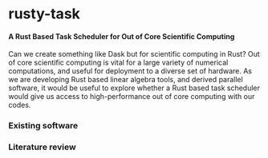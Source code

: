 # rusty-task

#### A Rust Based Task Scheduler for Out of Core Scientific Computing

Can we create something like Dask but for scientific computing in Rust? Out of core scientific computing is vital for a large variety of numerical computations, and useful for deployment to a diverse set of hardware. As we are developing Rust based linear algebra tools, and derived parallel software, it would be useful to explore whether a Rust based task scheduler would give us access to high-performance out of core computing with our codes.

### Existing software


### Literature review




